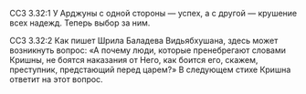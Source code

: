 ССЗ 3.32:1	У Арджуны с одной стороны — успех, а с другой — крушение всех надежд. Теперь выбор за ним.

ССЗ 3.32:2	Как пишет Шрила Баладева Видьябхушана, здесь может возникнуть вопрос: «А почему люди, которые пренебрегают словами Кришны, не боятся наказания от Него, как боится его, скажем, преступник, предстающий перед царем?» В следующем стихе Кришна ответит на этот вопрос.